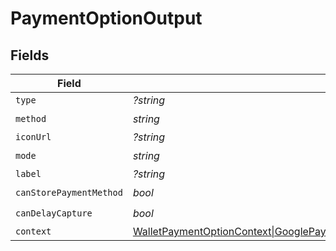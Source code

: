 # PaymentOptionOutput


## Fields

| Field                                                                                              | Type                                                                                               | Required                                                                                           | Description                                                                                        |
| -------------------------------------------------------------------------------------------------- | -------------------------------------------------------------------------------------------------- | -------------------------------------------------------------------------------------------------- | -------------------------------------------------------------------------------------------------- |
| `type`                                                                                             | *?string*                                                                                          | :heavy_minus_sign:                                                                                 | N/A                                                                                                |
| `method`                                                                                           | *string*                                                                                           | :heavy_check_mark:                                                                                 | N/A                                                                                                |
| `iconUrl`                                                                                          | *?string*                                                                                          | :heavy_minus_sign:                                                                                 | N/A                                                                                                |
| `mode`                                                                                             | *string*                                                                                           | :heavy_check_mark:                                                                                 | N/A                                                                                                |
| `label`                                                                                            | *?string*                                                                                          | :heavy_minus_sign:                                                                                 | N/A                                                                                                |
| `canStorePaymentMethod`                                                                            | *bool*                                                                                             | :heavy_check_mark:                                                                                 | N/A                                                                                                |
| `canDelayCapture`                                                                                  | *bool*                                                                                             | :heavy_check_mark:                                                                                 | N/A                                                                                                |
| `context`                                                                                          | [WalletPaymentOptionContext\|GooglePayPaymentOptionContext\|PaymentOptionContext\|null](./Context.md) | :heavy_minus_sign:                                                                                 | N/A                                                                                                |
